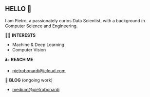 ## HELLO 👋 
I am Pietro, a passionately curios Data Scientist,
with a background in Computer Science and Engineering.

🕺🏻 **INTERESTS** 
- Machine & Deep Learning
- Computer Vision 

🌬 **REACH ME**
- pietrobonardi@icloud.com 

💬 **BLOG** (ongoing work)
- [medium@pietrobonardi](https://medium.com/@pietrobonardi)
